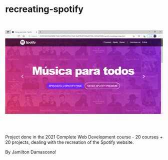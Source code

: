 #  recreating-spotify

<br/>

![Presentation](https://github.com/IsadoraVanderlan/recreating-spotify/blob/main/presentation.gif)

<br/><br/>


Project done in the 2021 Complete Web Development course - 20 courses + 20 projects, dealing with the recreation of the Spotify website.
  
By Jamilton Damasceno!
